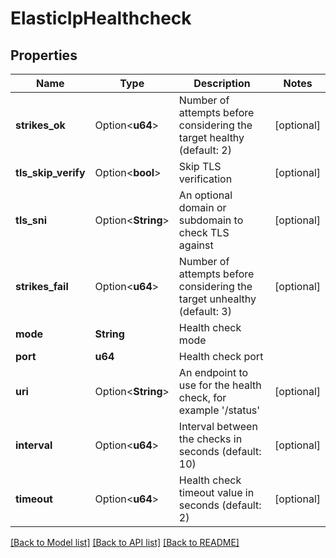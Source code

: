 # ElasticIpHealthcheck

## Properties

Name | Type | Description | Notes
------------ | ------------- | ------------- | -------------
**strikes_ok** | Option<**u64**> | Number of attempts before considering the target healthy (default: 2) | [optional]
**tls_skip_verify** | Option<**bool**> | Skip TLS verification | [optional]
**tls_sni** | Option<**String**> | An optional domain or subdomain to check TLS against | [optional]
**strikes_fail** | Option<**u64**> | Number of attempts before considering the target unhealthy (default: 3) | [optional]
**mode** | **String** | Health check mode | 
**port** | **u64** | Health check port | 
**uri** | Option<**String**> | An endpoint to use for the health check, for example '/status' | [optional]
**interval** | Option<**u64**> | Interval between the checks in seconds (default: 10) | [optional]
**timeout** | Option<**u64**> | Health check timeout value in seconds (default: 2) | [optional]

[[Back to Model list]](../README.md#documentation-for-models) [[Back to API list]](../README.md#documentation-for-api-endpoints) [[Back to README]](../README.md)


